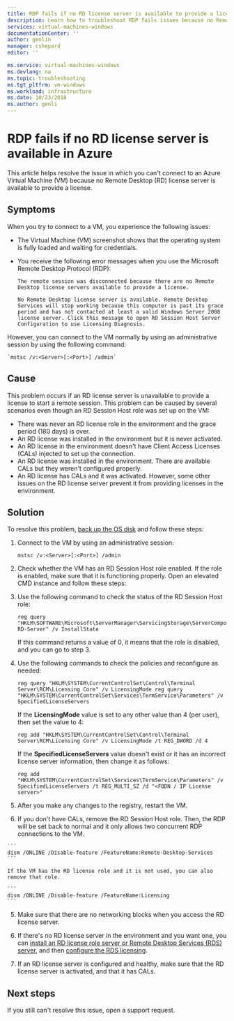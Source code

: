```yaml
---
title: RDP fails if no RD license server is available to provide a license in Azure | Microsoft Docs
description: Learn how to troubleshoot RDP fails issues because no Remote Desktop license server is available | Microsoft Docs
services: virtual-machines-windows
documentationCenter: ''
author: genlin
manager: cshepard
editor: ''

ms.service: virtual-machines-windows
ms.devlang: na
ms.topic: troubleshooting
ms.tgt_pltfrm: vm-windows
ms.workload: infrastructure
ms.date: 10/23/2018
ms.author: genli
---
```


# RDP fails if no RD license server is available in Azure

This article helps resolve the issue in which you can't connect to an Azure Virtual Machine (VM) because no Remote Desktop (RD) license server is available to provide a license.

## Symptoms

When you try to connect to a VM, you experience the following issues:

- The Virtual Machine (VM) screenshot shows that the operating system is fully loaded and waiting for credentials.
-	You receive the following error messages when you use the Microsoft Remote Desktop Protocol (RDP):

    ```
    The remote session was disconnected because there are no Remote Desktop license servers available to provide a license.
    ```

    ```
    No Remote Desktop license server is available. Remote Desktop Services will stop working because this computer is past its grace period and has not contacted at least a valid Windows Server 2008 license server. Click this message to open RD Session Host Server Configuration to use Licensing Diagnosis.
    ```

However, you can connect to the VM normally by using an administrative session by using the following command:

    `mstsc /v:<Server>[:<Port>] /admin`

## Cause

This problem occurs if an RD license server is unavailable to provide a license to start a remote session. This problem can be caused by several scenarios even though an RD Session Host role was set up on the VM:

- There was never an RD license role in the environment and the grace period (180 days) is over.
- An RD license was installed in the environment but it is never activated.
- An RD license in the environment doesn't have Client Access Licenses (CALs) injected to set up the connection.
- An RD license was installed in the environment. There are available CALs but they weren't configured properly.
- An RD license has CALs and it was activated. However, some other issues on the RD license server prevent it from providing licenses in the environment.

## Solution

To resolve this problem, [back up the OS disk](../windows/snapshot-copy-managed-disk.md) and follow these steps:

1. Connect to the VM by using an administrative session:

    `mstsc /v:<Server>[:<Port>] /admin`

2. Check whether the VM has an RD Session Host role enabled. If the role is enabled, make sure that it is functioning properly. Open an elevated CMD instance and follow these steps:

  1. Use the following command to check the status of the RD Session Host role:

      ```
      reg query "HKLM\SOFTWARE\Microsoft\ServerManager\ServicingStorage\ServerComponentCache\RDS-RD-Server" /v InstallState
      ```

      If this command returns a value of 0, it means that the role is disabled, and you can go to step 3.

  2. Use the following commands to check the policies and reconfigure as needed:

      ```
      reg query "HKLM\SYSTEM\CurrentControlSet\Control\Terminal Server\RCM\Licensing Core" /v LicensingMode reg query "HKLM\SYSTEM\CurrentControlSet\Services\TermService\Parameters" /v SpecifiedLicenseServers
      ```

      If the **LicensingMode** value is set to any other value than 4 (per user), then set the value to 4:

      ```
      reg add "HKLM\SYSTEM\CurrentControlSet\Control\Terminal Server\RCM\Licensing Core" /v LicensingMode /t REG_DWORD /d 4
      ```

      If the **SpecifiedLicenseServers** value doesn't exist or it has an incorrect license server information, then change it as follows:

      ```
      reg add "HKLM\SYSTEM\CurrentControlSet\Services\TermService\Parameters" /v SpecifiedLicenseServers /t REG_MULTI_SZ /d "<FQDN / IP License server>"
      ```

  3. After you make any changes to the registry, restart the VM.

  4. If you don't have CALs, remove the RD Session Host role. Then, the RDP will be set back to normal and it only allows two concurrent RDP connections to the VM.

    ```
    dism /ONLINE /Disable-feature /FeatureName:Remote-Desktop-Services
    ```

    If the VM has the RD license role and it is not used, you can also remove that role.

    ```
    dism /ONLINE /Disable-feature /FeatureName:Licensing
    ```

  5. Make sure that there are no networking blocks when you access the RD license server.  

3. If there's no RD license server in the environment and you want one, you can [install an RD license role server or Remote Desktop Services (RDS) server](https://docs.microsoft.com/previous-versions/windows/it-pro/windows-server-2008-R2-and-2008/cc731765(v=ws.11)), and then [configure the RDS licensing](https://blogs.technet.microsoft.com/askperf/2013/09/20/rd-licensing-configuration-on-windows-server-2012/).

4. If an RD license server is configured and healthy, make sure that the RD license server is activated, and that it has CALs.

## Next steps

If you still can't resolve this issue, open a support request.
